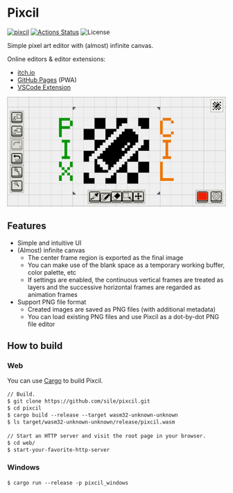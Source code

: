 Pixcil
======

[![pixcil](https://img.shields.io/crates/v/pixcil.svg)](https://crates.io/crates/pixcil)
[![Actions Status](https://github.com/sile/pixcil/workflows/CI/badge.svg)](https://github.com/sile/pixcil/actions)
![License](https://img.shields.io/crates/l/pixcil)

Simple pixel art editor with (almost) infinite canvas.

Online editors & editor extensions:
- [itch.io](https://reduls.itch.io/pixcil)
- [GitHub Pages](https://sile.github.io/pixcil) (PWA)
- [VSCode Extension](https://marketplace.visualstudio.com/items?itemName=sile.pixcil)

![Pixcil image](web/pixcil.png)

Features
--------

- Simple and intuitive UI
- (Almost) infinite canvas
  - The center frame region is exported as the final image
  - You can make use of the blank space as a temporary working buffer, color palette, etc
  - If settings are enabled, the continuous vertical frames are treated as layers and the successive horizontal frames are regarded as animation frames
- Support PNG file format
  - Created images are saved as PNG files (with additional metadata)
  - You can load existing PNG files and use Pixcil as a dot-by-dot PNG file editor

How to build
------------

### Web

You can use [Cargo](https://doc.rust-lang.org/cargo/) to build Pixcil.

```console
// Build.
$ git clone https://github.com/sile/pixcil.git
$ cd pixcil
$ cargo build --release --target wasm32-unknown-unknown
$ ls target/wasm32-unknown-unknown/release/pixcil.wasm

// Start an HTTP server and visit the root page in your browser.
$ cd web/
$ start-your-favorite-http-server
```

### Windows

```console
$ cargo run --release -p pixcil_windows
```

